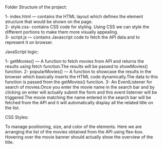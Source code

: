 Folder Structure of the project:

1- index.html — contains the HTML layout which defines the element structure that would be shown on the page.<br />
2- style.css- contains CSS code for styling. Using CSS we can style the different portions to make them more visually appealing.<br />
3- script.js — contains Javascript code to fetch the API data and to represent it on browser.<br />

JavaScript logic:

1- getMovies() — A function to fetch movies from API and returns the results using fetch function.The results will be passed to showMovies() function.
2- popularMovies() — A function to showcase the results in the browser which basically inserts the HTML code dynamically.The data to this function is passed from the getMovies() function.
3- An EventListener for search of movies.Once you enter the movie name in the search bar and by clicking on enter will actually submit the form and this event listerner will be triggered.The movie matching the name entered in the search bar will be fetched from the API and it will automatically display all the related title on the list.

CSS Styles:

To manage positioning, size, and color of the elements. Here we are arranging the list of the movies obtained from the API using flex-box. Hovering over the movie banner should actually show the overview of the title.

